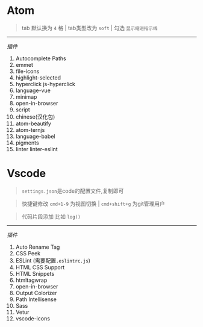 # Atom

> tab 默认换为 `4` 格  | tab类型改为 `soft`  | 勾选 `显示缩进指示线`

---

*插件*

1. Autocomplete Paths
2. emmet
3. file-icons
4. highlight-selected
5. hyperclick js-hyperclick
6. language-vue
7. minimap
8. open-in-browser
9. script
10. chinese(汉化包)
11. atom-beautify
12. atom-ternjs
13. language-babel
14. pigments
15. linter linter-eslint

# Vscode

> `settings.json`是code的配置文件,复制即可

>  快捷键修改 `cmd+1-9` 为视图切换 | `cmd+shift+g` 为git管理用户

> 代码片段添加  比如 `log()`

---

*插件*

1. Auto Rename Tag
2. CSS Peek
3. ESLint (需要配置`.eslintrc.js`)
4. HTML CSS Support
5. HTML Snippets
6. htmltagwrap
7. open-in-browser
8. Output Colorizer
9. Path Intellisense
10. Sass
11. Vetur
12. vscode-icons
